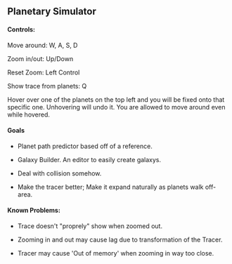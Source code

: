 ## Planetary Simulator

#### Controls:

Move around: W, A, S, D

Zoom in/out: Up/Down

Reset Zoom: Left Control

Show trace from planets: Q

Hover over one of the planets on the top left and you will be fixed onto that specific one. Unhovering will undo it. You are allowed to move around even while hovered.


#### Goals

- Planet path predictor based off of a reference.

- Galaxy Builder. An editor to easily create galaxys.

- Deal with collision somehow.

- Make the tracer better; Make it expand naturally as planets walk off-area.



#### Known Problems:

- Trace doesn't "proprely" show when zoomed out.

- Zooming in and out may cause lag due to transformation of the Tracer.

- Tracer may cause 'Out of memory' when zooming in way too close.